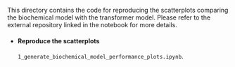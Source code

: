 This directory contains the code for reproducing the scatterplots comparing the biochemical model with the transformer model. Please refer to the external repository linked in the notebook for more details.

<ul>

  <li><h4>Reproduce the scatterplots</h4>
    <code>1_generate_biochemical_model_performance_plots.ipynb</code>.

  
</ul>
